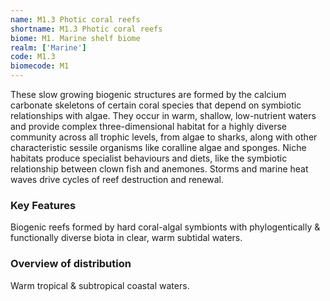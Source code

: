 ```yaml
---
name: M1.3 Photic coral reefs
shortname: M1.3 Photic coral reefs
biome: M1. Marine shelf biome
realm: ['Marine']
code: M1.3
biomecode: M1
---
```


These slow growing biogenic structures are formed by the calcium carbonate skeletons of certain coral species that depend on symbiotic relationships with algae. They occur in warm, shallow, low-nutrient waters and provide complex three-dimensional habitat for a highly diverse community across all trophic levels, from algae to sharks, along with other characteristic sessile organisms like coralline algae and sponges. Niche habitats produce specialist behaviours and diets, like the symbiotic relationship between clown fish and anemones. Storms and marine heat waves drive cycles of reef destruction and renewal.

### Key Features

Biogenic reefs formed by hard coral-algal symbionts with phylogentically & functionally diverse biota in clear, warm subtidal waters.

### Overview of distribution

Warm tropical & subtropical coastal waters.
